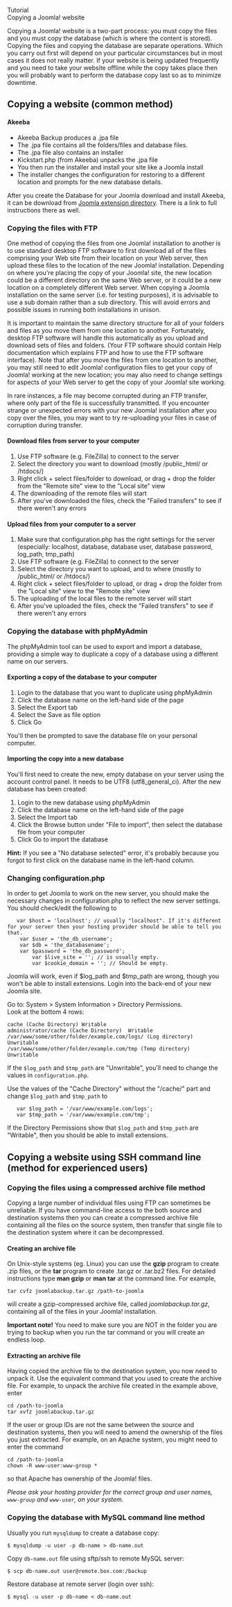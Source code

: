 <!-- Filename: Copying_a_Joomla_website / Display title: Copying a Joomla website -->

<span id="main-portal-heading">Tutorial  
Copying a Joomla! website</span>

  
Copying a Joomla! website is a two-part process: you must copy the files
and you must copy the database (which is where the content is stored).
Copying the files and copying the database are separate operations.
Which you carry out first will depend on your particular circumstances
but in most cases it does not really matter. If your website is being
updated frequently and you need to take your website offline while the
copy takes place then you will probably want to perform the database
copy last so as to minimize downtime.

## Copying a website (common method)

#### Akeeba

- Akeeba Backup produces a .jpa file
- The .jpa file contains all the folders/files and database files.
- The .jpa file also contains an installer
- Kickstart.php (from Akeeba) unpacks the .jpa file
- You then run the installer and install your site like a Joomla install
- The installer changes the configuration for restoring to a different
  location and prompts for the new database details.

After you create the Database for your Joomla download and install
Akeeba, it can be download from <a
href="https://extensions.joomla.org/extensions/extension/access-a-security/site-security/akeeba-backup/"
class="external text" target="_blank" rel="noreferrer noopener">Joomla
extension directory</a>. There is a link to full instructions there as
well.

### Copying the files with FTP

One method of copying the files from one Joomla! installation to another
is to use standard desktop FTP software to first download all of the
files comprising your Web site from their location on your Web server,
then upload these files to the location of the new Joomla! installation.
Depending on where you're placing the copy of your Joomla! site, the new
location could be a different directory on the same Web server, or it
could be a new location on a completely different Web server. When
copying a Joomla installation on the same server (i.e. for testing
purposes), it is advisable to use a sub domain rather than a sub
directory. This will avoid errors and possible issues in running both
installations in unison.

It is important to maintain the same directory structure for all of your
folders and files as you move them from one location to another.
Fortunately, desktop FTP software will handle this automatically as you
upload and download sets of files and folders. (Your FTP software should
contain Help documentation which explains FTP and how to use the FTP
software interface). Note that after you move the files from one
location to another, you may still need to edit Joomla! configuration
files to get your copy of Joomla! working at the new location; you may
also need to change settings for aspects of your Web server to get the
copy of your Joomla! site working.

In rare instances, a file may become corrupted during an FTP transfer,
where only part of the file is successfully transmitted. If you
encounter strange or unexpected errors with your new Joomla!
installation after you copy over the files, you may want to try
re-uploading your files in case of corruption during transfer.

#### Download files from server to your computer

1.  Use FTP software (e.g. FileZilla) to connect to the server
2.  Select the directory you want to download (mostly /public_html/ or
    /htdocs/)
3.  Right click + select files/folder to download, or drag + drop the
    folder from the "Remote site" view to the "Local site" view
4.  The downloading of the remote files will start
5.  After you've downloaded the files, check the "Failed transfers" to
    see if there weren't any errors

#### Upload files from your computer to a server

1.  Make sure that configuration.php has the right settings for the
    server (especially: localhost, database, database user, database
    password, log_path, tmp_path)
2.  Use FTP software (e.g. FileZilla) to connect to the server
3.  Select the directory you want to upload, and to where (mostly to
    /public_html/ or /htdocs/)
4.  Right click + select files/folder to upload, or drag + drop the
    folder from the "Local site" view to the "Remote site" view
5.  The uploading of the local files to the remote server will start
6.  After you've uploaded the files, check the "Failed transfers" to see
    if there weren't any errors

### Copying the database with phpMyAdmin

The phpMyAdmin tool can be used to export and import a database,
providing a simple way to duplicate a copy of a database using a
different name on our servers.

#### Exporting a copy of the database to your computer

1.  Login to the database that you want to duplicate using phpMyAdmin
2.  Click the database name on the left-hand side of the page
3.  Select the Export tab
4.  Select the Save as file option
5.  Click Go

You'll then be prompted to save the database file on your personal
computer.

#### Importing the copy into a new database

You'll first need to create the new, empty database on your server using
the account control panel. It needs to be UTF8 (utf8_general_ci). After
the new database has been created:

1.  Login to the new database using phpMyAdmin
2.  Click the database name on the left-hand side of the page
3.  Select the Import tab
4.  Click the Browse button under "File to import", then select the
    database file from your computer
5.  Click Go to import the database

**Hint:** If you see a "No database selected" error, it's probably
because you forgot to first click on the database name in the left-hand
column.

### Changing configuration.php

In order to get Joomla to work on the new server, you should make the
necessary changes in configuration.php to reflect the new server
settings. You should check/edit the following to

       var $host = 'localhost'; // usually "localhost". If it's different for your server then your hosting provider should be able to tell you that.
        var $user = 'the_db_username';
        var $db = 'the_databasename';
        var $password = 'the_db_password';
            var $live_site = ''; // is usually empty.
            var $cookie_domain = ''; // Should be empty.

Joomla will work, even if \$log_path and \$tmp_path are wrong, though
you won't be able to install extensions. Login into the back-end of your
new Joomla site.

Go to: System \> System Information \> Directory Permissions.  
Look at the bottom 4 rows:

    cache (Cache Directory) Writable
    administrator/cache (Cache Directory)  Writable
    /var/www/some/other/folder/example.com/logs/ (Log directory) Unwritable
    /var/www/some/other/folder/example.com/tmp (Temp directory)  Unwritable

If the `$log_path` and `$tmp_path` are "Unwritable", you'll need to
change the values in `configuration.php`.

Use the values of the "Cache Directory" without the "/cache/" part and
change `$log_path` and `$tmp_path` to

       var $log_path = '/var/www/example.com/logs';
       var $tmp_path = '/var/www/example.com/tmp';

If the Directory Permissions show that `$log_path` and `$tmp_path` are
"Writable", then you should be able to install extensions.

## Copying a website using SSH command line (method for experienced users)

### Copying the files using a compressed archive file method

Copying a large number of individual files using FTP can sometimes be
unreliable. If you have command-line access to the both source and
destination systems then you can create a compressed archive file
containing all the files on the source system, then transfer that single
file to the destination system where it can be decompressed.

#### Creating an archive file

On Unix-style systems (eg. Linux) you can use the **gzip** program to
create .zip files, or the **tar** program to create .tar.gz or .tar.bz2
files. For detailed instructions type **man gzip** or **man tar** at the
command line. For example,

    tar cvfz joomlabackup.tar.gz /path-to-joomla

will create a gzip-compressed archive file, called
*joomlabackup.tar.gz*, containing all of the files in your Joomla!
installation.

**Important note!** You need to make sure you are NOT in the folder you
are trying to backup when you run the tar command or you will create an
endless loop.

#### Extracting an archive file

Having copied the archive file to the destination system, you now need
to unpack it. Use the equivalent command that you used to create the
archive file. For example, to unpack the archive file created in the
example above, enter

    cd /path-to-joomla
    tar xvfz joomlabackup.tar.gz

If the user or group IDs are not the same between the source and
destination systems, then you will need to amend the ownership of the
files you just extracted. For example, on an Apache system, you might
need to enter the command

    cd /path-to-joomla
    chown -R www-user:www-group *

so that Apache has ownership of the Joomla! files.

*Please ask your hosting provider for the correct group and user names,
`www-group` and `www-user`, on your system.*

### Copying the database with MySQL command line method

Usually you run `mysqldump` to create a database copy:

    $ mysqldump -u user -p db-name > db-name.out

Copy `db-name.out` file using sftp/ssh to remote MySQL server:

    $ scp db-name.out user@remote.box.com:/backup

Restore database at remote server (login over ssh):

    $ mysql -u user -p db-name < db-name.out
